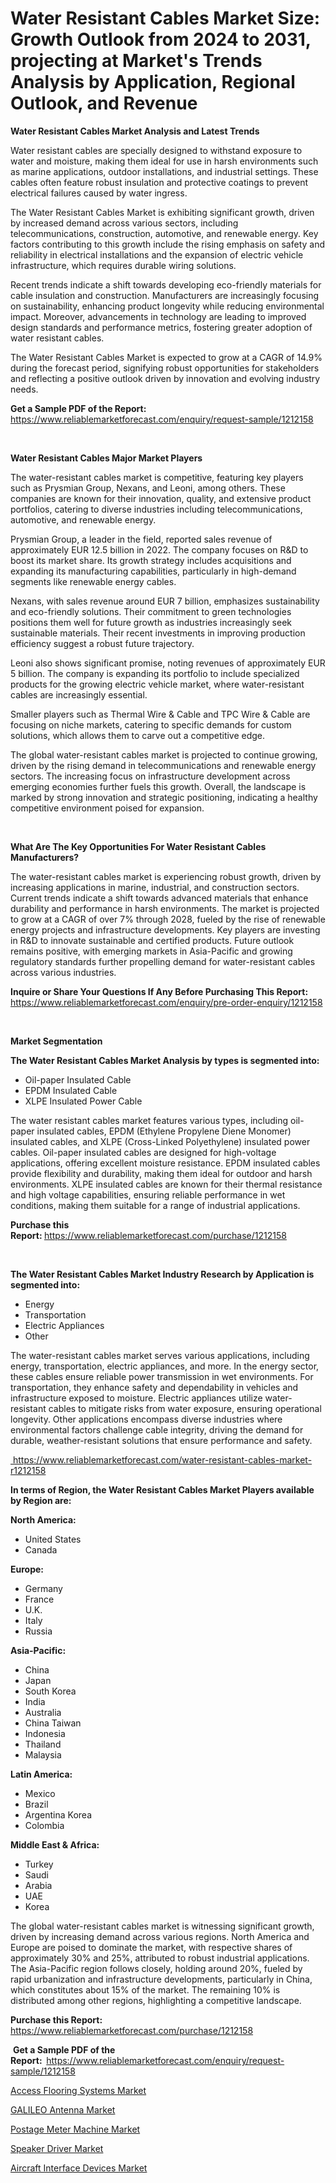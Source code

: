 <p><h1>Water Resistant Cables Market Size: Growth Outlook from 2024 to 2031, projecting at Market's Trends Analysis by Application, Regional Outlook, and Revenue</h1></p><p><strong>Water Resistant Cables Market Analysis and Latest Trends</strong></p>
<p><p>Water resistant cables are specially designed to withstand exposure to water and moisture, making them ideal for use in harsh environments such as marine applications, outdoor installations, and industrial settings. These cables often feature robust insulation and protective coatings to prevent electrical failures caused by water ingress.</p><p>The Water Resistant Cables Market is exhibiting significant growth, driven by increased demand across various sectors, including telecommunications, construction, automotive, and renewable energy. Key factors contributing to this growth include the rising emphasis on safety and reliability in electrical installations and the expansion of electric vehicle infrastructure, which requires durable wiring solutions.</p><p>Recent trends indicate a shift towards developing eco-friendly materials for cable insulation and construction. Manufacturers are increasingly focusing on sustainability, enhancing product longevity while reducing environmental impact. Moreover, advancements in technology are leading to improved design standards and performance metrics, fostering greater adoption of water resistant cables.</p><p>The Water Resistant Cables Market is expected to grow at a CAGR of 14.9% during the forecast period, signifying robust opportunities for stakeholders and reflecting a positive outlook driven by innovation and evolving industry needs.</p></p>
<p><strong>Get a Sample PDF of the Report:&nbsp;</strong> <a href="https://www.reliablemarketforecast.com/enquiry/request-sample/1212158?utm_campaign=1127&utm_medium=2&utm_source=Github&utm_content=ia&utm_term=06102024&utm_id=water-resistant-cables">https://www.reliablemarketforecast.com/enquiry/request-sample/1212158</a></p>
<p>&nbsp;</p>
<p><strong>Water Resistant Cables Major Market Players</strong></p>
<p><p>The water-resistant cables market is competitive, featuring key players such as Prysmian Group, Nexans, and Leoni, among others. These companies are known for their innovation, quality, and extensive product portfolios, catering to diverse industries including telecommunications, automotive, and renewable energy.</p><p>Prysmian Group, a leader in the field, reported sales revenue of approximately EUR 12.5 billion in 2022. The company focuses on R&D to boost its market share. Its growth strategy includes acquisitions and expanding its manufacturing capabilities, particularly in high-demand segments like renewable energy cables.</p><p>Nexans, with sales revenue around EUR 7 billion, emphasizes sustainability and eco-friendly solutions. Their commitment to green technologies positions them well for future growth as industries increasingly seek sustainable materials. Their recent investments in improving production efficiency suggest a robust future trajectory.</p><p>Leoni also shows significant promise, noting revenues of approximately EUR 5 billion. The company is expanding its portfolio to include specialized products for the growing electric vehicle market, where water-resistant cables are increasingly essential.</p><p>Smaller players such as Thermal Wire & Cable and TPC Wire & Cable are focusing on niche markets, catering to specific demands for custom solutions, which allows them to carve out a competitive edge.</p><p>The global water-resistant cables market is projected to continue growing, driven by the rising demand in telecommunications and renewable energy sectors. The increasing focus on infrastructure development across emerging economies further fuels this growth. Overall, the landscape is marked by strong innovation and strategic positioning, indicating a healthy competitive environment poised for expansion.</p></p>
<p>&nbsp;</p>
<p><strong>What Are The Key Opportunities For Water Resistant Cables Manufacturers?</strong></p>
<p><p>The water-resistant cables market is experiencing robust growth, driven by increasing applications in marine, industrial, and construction sectors. Current trends indicate a shift towards advanced materials that enhance durability and performance in harsh environments. The market is projected to grow at a CAGR of over 7% through 2028, fueled by the rise of renewable energy projects and infrastructure developments. Key players are investing in R&D to innovate sustainable and certified products. Future outlook remains positive, with emerging markets in Asia-Pacific and growing regulatory standards further propelling demand for water-resistant cables across various industries.</p></p>
<p><strong>Inquire or Share Your Questions If Any Before Purchasing This Report:</strong> <a href="https://www.reliablemarketforecast.com/enquiry/pre-order-enquiry/1212158?utm_campaign=1127&utm_medium=2&utm_source=Github&utm_content=ia&utm_term=06102024&utm_id=water-resistant-cables">https://www.reliablemarketforecast.com/enquiry/pre-order-enquiry/1212158</a></p>
<p>&nbsp;</p>
<p><strong>Market Segmentation</strong></p>
<p><strong>The Water Resistant Cables Market Analysis by types is segmented into:</strong></p>
<p><ul><li>Oil-paper Insulated Cable</li><li>EPDM Insulated Cable</li><li>XLPE Insulated Power Cable</li></ul></p>
<p><p>The water resistant cables market features various types, including oil-paper insulated cables, EPDM (Ethylene Propylene Diene Monomer) insulated cables, and XLPE (Cross-Linked Polyethylene) insulated power cables. Oil-paper insulated cables are designed for high-voltage applications, offering excellent moisture resistance. EPDM insulated cables provide flexibility and durability, making them ideal for outdoor and harsh environments. XLPE insulated cables are known for their thermal resistance and high voltage capabilities, ensuring reliable performance in wet conditions, making them suitable for a range of industrial applications.</p></p>
<p><strong>Purchase this Report:&nbsp;</strong><a href="https://www.reliablemarketforecast.com/purchase/1212158?utm_campaign=1127&utm_medium=2&utm_source=Github&utm_content=ia&utm_term=06102024&utm_id=water-resistant-cables">https://www.reliablemarketforecast.com/purchase/1212158</a></p>
<p>&nbsp;</p>
<p><strong>The Water Resistant Cables Market Industry Research by Application is segmented into:</strong></p>
<p><ul><li>Energy</li><li>Transportation</li><li>Electric Appliances</li><li>Other</li></ul></p>
<p><p>The water-resistant cables market serves various applications, including energy, transportation, electric appliances, and more. In the energy sector, these cables ensure reliable power transmission in wet environments. For transportation, they enhance safety and dependability in vehicles and infrastructure exposed to moisture. Electric appliances utilize water-resistant cables to mitigate risks from water exposure, ensuring operational longevity. Other applications encompass diverse industries where environmental factors challenge cable integrity, driving the demand for durable, weather-resistant solutions that ensure performance and safety.</p></p>
<p><a href="https://www.reliablemarketforecast.com/water-resistant-cables-market-r1212158?utm_campaign=1127&utm_medium=2&utm_source=Github&utm_content=ia&utm_term=06102024&utm_id=water-resistant-cables">&nbsp;https://www.reliablemarketforecast.com/water-resistant-cables-market-r1212158</a></p>
<p><strong>In terms of Region, the Water Resistant Cables Market Players available by Region are:</strong></p>
<p>
    <p> <strong> North America: </strong>
        <ul>
            <li>United States</li>
            <li>Canada</li>
        </ul>
        </p> 
    <p> <strong> Europe: </strong>
        <ul>
            <li>Germany</li>
            <li>France</li>
            <li>U.K.</li>
            <li>Italy</li>
            <li>Russia</li>
        </ul>
        </p> 
    <p> <strong> Asia-Pacific: </strong>
        <ul>
            <li>China</li>
            <li>Japan</li>
            <li>South Korea</li>
            <li>India</li>
            <li>Australia</li>
            <li>China Taiwan</li>
            <li>Indonesia</li>
            <li>Thailand</li>
            <li>Malaysia</li>
        </ul>
        </p> 
    <p> <strong> Latin America: </strong>
        <ul>
            <li>Mexico</li>
            <li>Brazil</li>
            <li>Argentina Korea</li>
            <li>Colombia</li>
        </ul>
        </p> 
    <p> <strong> Middle East & Africa: </strong>
        <ul>
            <li>Turkey</li>
            <li>Saudi</li>
            <li>Arabia</li>
            <li>UAE</li>
            <li>Korea</li>
        </ul>
    </p>
    </p>
<p><p>The global water-resistant cables market is witnessing significant growth, driven by increasing demand across various regions. North America and Europe are poised to dominate the market, with respective shares of approximately 30% and 25%, attributed to robust industrial applications. The Asia-Pacific region follows closely, holding around 20%, fueled by rapid urbanization and infrastructure developments, particularly in China, which constitutes about 15% of the market. The remaining 10% is distributed among other regions, highlighting a competitive landscape.</p></p>
<p><strong>Purchase this Report: </strong><a href="https://www.reliablemarketforecast.com/purchase/1212158?utm_campaign=1127&utm_medium=2&utm_source=Github&utm_content=ia&utm_term=06102024&utm_id=water-resistant-cables">https://www.reliablemarketforecast.com/purchase/1212158</a></p>
<p>&nbsp;<strong>Get a Sample PDF of the Report:&nbsp;&nbsp;</strong><a href="https://www.reliablemarketforecast.com/enquiry/request-sample/1212158?utm_campaign=1127&utm_medium=2&utm_source=Github&utm_content=ia&utm_term=06102024&utm_id=water-resistant-cables">https://www.reliablemarketforecast.com/enquiry/request-sample/1212158</a></p>
<p><strong></strong></p>
<p><p><a href="https://github.com/AnamariaOsmani252/Market-Research-Report-List-1/blob/main/access-flooring-systems-market.md?utm_campaign=1127&utm_medium=2&utm_source=Github&utm_content=ia&utm_term=06102024&utm_id=water-resistant-cables">Access Flooring Systems Market</a></p><p><a href="https://issuu.com/reportprime-2/docs/galileo-antenna-market-size-2030.pp_180952b35b9599?utm_campaign=1127&utm_medium=2&utm_source=Github&utm_content=ia&utm_term=06102024&utm_id=water-resistant-cables">GALILEO Antenna Market</a></p><p><a href="https://www.linkedin.com/pulse/global-postage-meter-machine-market-opportunities-forecast-pewef?utm_campaign=1127&utm_medium=2&utm_source=Github&utm_content=ia&utm_term=06102024&utm_id=water-resistant-cables">Postage Meter Machine Market</a></p><p><a href="https://www.linkedin.com/pulse/global-speaker-driver-market-size-trends-analysis-regional-outlook-aomae?utm_campaign=1127&utm_medium=2&utm_source=Github&utm_content=ia&utm_term=06102024&utm_id=water-resistant-cables">Speaker Driver Market</a></p><p><a href="https://issuu.com/reportprime-2/docs/aircraft-interface-devices-market-s_ad81d34d2799df?utm_campaign=1127&utm_medium=2&utm_source=Github&utm_content=ia&utm_term=06102024&utm_id=water-resistant-cables">Aircraft Interface Devices Market</a></p></p>